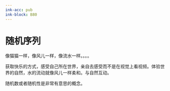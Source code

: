 ```yaml
---
ink-acc: pub
ink-block: B80
---
```


# 随机序列

像猫猫一样，像风儿一样，像流水一样。。。。


获取快乐的方式，感受自己所在世界，亲自去感受而不是在视觉上看视频。体验世界的自然，水的流动就像风儿一样柔和。与自然互动。


随机数或者随机性是非常有意思的概念。
